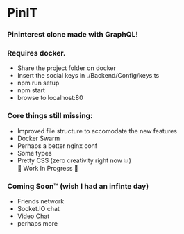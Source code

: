 # PinIT
### Pininterest clone made with GraphQL! <br/>
### Requires docker. <br/>
- Share the project folder on docker
- Insert the social keys in ./Backend/Config/keys.ts 
- npm run setup 
- npm start 
- browse to localhost:80
### Core things still missing:
- Improved file structure to accomodate the new features
- Docker Swarm
- Perhaps a better nginx conf
- Some types
- Pretty CSS (zero creativity right now :boom:)
<br/>🐳 Work In Progress 🐳

### Coming Soon™ (wish I had an infinte day)
- Friends network
- Socket.IO chat
- Video Chat
- perhaps more


